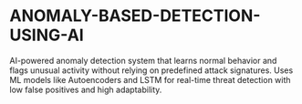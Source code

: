 # ANOMALY-BASED-DETECTION-USING-AI
AI-powered anomaly detection system that learns normal behavior and flags unusual activity without relying on predefined attack signatures. Uses ML models like Autoencoders and LSTM for real-time threat detection with low false positives and high adaptability.
